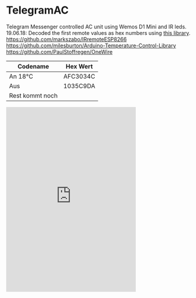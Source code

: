 # TelegramAC<br>


Telegram Messenger controlled AC unit using Wemos D1 Mini and IR leds.<br>
19.06.18: Decoded the first remote values as hex numbers using [this library](https://platformio.org/lib/show/4/IRremote).<br>
https://github.com/markszabo/IRremoteESP8266  
https://github.com/milesburton/Arduino-Temperature-Control-Library  
https://github.com/PaulStoffregen/OneWire


| Codename      | Hex Wert      | 
| ------------- |:-------------:|
|     An  18°C      | AFC3034C |
|    Aus        | 1035C9DA      |  
|  Rest kommt noch       |      |


<iframe src="https://discordapp.com/widget?id=143428370640666625&theme=dark" width="350" height="500" allowtransparency="true" frameborder="0"></iframe>
